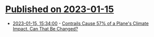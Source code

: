 # [Published on 2023-01-15](index.md)

* [2023-01-15, 15:34:00](https://tech.slashdot.org/story/23/01/14/1256252/contrails-cause-57-of-a-planes-climate-impact-can-that-be-changed?utm_source=rss1.0mainlinkanon&utm_medium=feed) - [Contrails Cause 57% of a Plane's Climate Impact. Can That Be Changed?](https://tech.slashdot.org/story/23/01/14/1256252/contrails-cause-57-of-a-planes-climate-impact-can-that-be-changed?utm_source=rss1.0mainlinkanon&utm_medium=feed)
